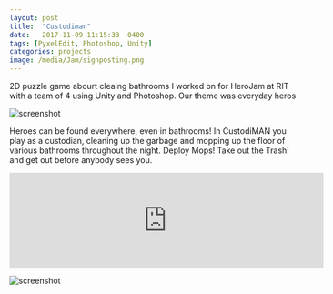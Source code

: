 ```yaml
---
layout: post
title:  "Custodiman"
date:   2017-11-09 11:15:33 -0400
tags: [PyxelEdit, Photoshop, Unity]
categories: projects
image: /media/Jam/signposting.png
---
```


2D puzzle game abourt cleaing bathrooms I worked on for HeroJam at RIT with a team of 4 using Unity and Photoshop. Our theme was everyday heros

<!--more-->

![screenshot]({{site.url}}/media/Jam/takeOutTheTrash.gif)

Heroes can be found everywhere, even in bathrooms! In CustodiMAN you play as a custodian, cleaning up the garbage and mopping up the floor of various bathrooms throughout the night. Deploy Mops! Take out the Trash! and get out before anybody sees you.

<iframe src="https://itch.io/embed/190253" height="167" width="552" frameborder="0"></iframe>

![screenshot]({{site.url}}/media/Jam/cust.png)



